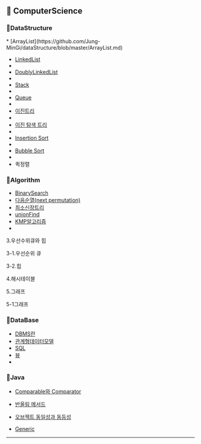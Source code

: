 <h2>📌 ComputerScience</h2>

<h3>📌DataStructure</h3>
* [ArrayList](https://github.com/Jung-MinGi/dataStructure/blob/master/ArrayList.md)

* [LinkedList](https://github.com/Jung-MinGi/dataStructure/blob/master/LinkedList.md)
* 
* [DoublyLinkedList](https://github.com/Jung-MinGi/dataStructure/blob/master/DoublyLinkedList.md)
* 
* [Stack](https://github.com/Jung-MinGi/dataStructure/blob/master/stack.md)
* 
* [Queue](https://github.com/Jung-MinGi/dataStructure/blob/master/Queue.md)
* 
* [이진트리](https://github.com/Jung-MinGi/dataStructure/blob/master/binaryTree.md)
* 
* [이진 탐색 트리](https://github.com/Jung-MinGi/dataStructure/blob/master/binarySearchTree.md)
* 
* [Insertion Sort](https://github.com/Jung-MinGi/dataStructure/blob/195ab397b40ceadbc1b5d7e5df21a0711fd6dee9/src/main/java/com/java/dataStructureStudy/sort/InsertionSort.java#L12)
* 
* [Bubble Sort]()
* 
* 퀵정렬



<h3>📌Algorithm</h3>

* [BinarySearch](https://github.com/Jung-MinGi/dataStructure/blob/master/BinarySearch.md)   
* [다음순열(next permutation)](https://github.com/Jung-MinGi/dataStructure/blob/master/next%20permutation.md)
* [최소신장트리](https://github.com/Jung-MinGi/dataStructure/blob/master/%EC%B5%9C%EC%86%8C%EC%8B%A0%EC%9E%A5%ED%8A%B8%EB%A6%AC.md)
* [unionFind](https://github.com/Jung-MinGi/dataStructure/blob/master/unionFind.md)
* [KMP알고리즘](https://github.com/Jung-MinGi/ComputerScience/blob/master/kmp.md)
* 
3.우선수위큐와 힙

3-1.우선순위 큐

3-2.힙

4.해시테이블

5.그래프

5-1그래프

<h3>📌DataBase</h3>

* [DBMS란](https://github.com/Jung-MinGi/ComputerScience/blob/master/dbms.md)
* [관계형데이터모델](https://github.com/Jung-MinGi/ComputerScience/blob/master/%EA%B4%80%EA%B3%84%ED%98%95%20%EB%8D%B0%EC%9D%B4%ED%84%B0%20%EB%AA%A8%EB%8D%B8%20.md)
* [SQL](https://github.com/Jung-MinGi/dataStructure/blob/master/SQL.md)
* [뷰](https://github.com/Jung-MinGi/ComputerScience/blob/master/view.md)
* 
<h3>📌Java</h3>

* [Comparable와 Comparator](https://github.com/Jung-MinGi/dataStructure/blob/master/ComparableAndComparator.md)

* [반올림 메서드](https://github.com/Jung-MinGi/dataStructure/blob/master/%EB%B0%98%EC%98%AC%EB%A6%BC%EB%A9%94%EC%84%9C%EB%93%9C.md)
* [오브젝트 동일성과 동등성](https://github.com/Jung-MinGi/dataStructure/blob/master/%EB%8F%99%EC%9D%BC%EC%84%B1%EA%B3%BC%EB%8F%99%EB%93%B1%EC%84%B1.md)

* [Generic](https://github.com/Jung-MinGi/dataStructure/blob/master/generic.md)
<hr>


